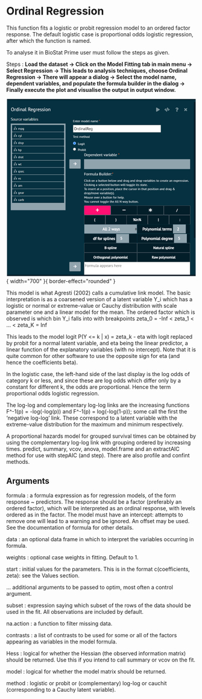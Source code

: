 # Ordinal Regression

This function fits a logistic or probit regression model to an ordered factor response. The default logistic case is proportional odds logistic regression, after which the function is named.

To analyse it in BioStat Prime user must follow the steps as given.

Steps
: __Load the dataset -> Click on the Model Fitting tab in main menu -> Select Regression -> This leads to analysis techniques, choose Ordinal Regression -> There will appear a dialog -> Select the model name, dependent variables, and populate the formula builder in the dialog -> Finally execute the plot and visualise the output in output window.__

![alt text](screenshots/image213.png){ width="700" }{ border-effect="rounded" }

This model is what Agresti (2002) calls a cumulative link model. The basic interpretation is as a coarsened version of a latent variable Y_i which has a logistic or normal or extreme-value or Cauchy distribution with scale parameter one and a linear model for the mean. The ordered factor which is observed is which bin Y_i falls into with breakpoints zeta_0 = -Inf < zeta_1 < … < zeta_K = Inf

This leads to the model
logit P(Y <= k | x) = zeta_k - eta
with logit replaced by probit for a normal latent variable, and eta being the linear predictor, a linear function of the explanatory variables (with no intercept). Note that it is quite common for other software to use the opposite sign for eta (and hence the coefficients beta).

In the logistic case, the left-hand side of the last display is the log odds of category k or less, and since these are log odds which differ only by a constant for different k, the odds are proportional. Hence the term proportional odds logistic regression.

The log-log and complementary log-log links are the increasing functions F^-1(p) = -log(-log(p)) and F^-1(p) = log(-log(1-p)); some call the first the ‘negative log-log’ link. These correspond to a latent variable with the extreme-value distribution for the maximum and minimum respectively.

A proportional hazards model for grouped survival times can be obtained by using the complementary log-log link with grouping ordered by increasing times.
predict, summary, vcov, anova, model.frame and an extractAIC method for use with stepAIC (and step). There are also profile and confint methods.

## Arguments

formula
: a formula expression as for regression models, of the form response ~ predictors. The response should be a factor (preferably an ordered factor), which will be interpreted as an ordinal response, with levels ordered as in the factor. The model must have an intercept: attempts to remove one will lead to a warning and be ignored. An offset may be used. See the documentation of formula for other details.

data
: an optional data frame in which to interpret the variables occurring in formula.

weights
: optional case weights in fitting. Default to 1.

start
: initial values for the parameters. This is in the format c(coefficients, zeta): see the Values section.

... additional arguments to be passed to optim, most often a control argument.

subset
: expression saying which subset of the rows of the data should be used in the fit. All observations are included by default.

na.action
: a function to filter missing data.

contrasts
: a list of contrasts to be used for some or all of the factors appearing as variables in the model formula.

Hess
: logical for whether the Hessian (the observed information matrix) should be returned. Use this if you intend to call summary or vcov on the fit.

model
: logical for whether the model matrix should be returned.

method
: logistic or probit or (complementary) log-log or cauchit (corresponding to a Cauchy latent variable).
